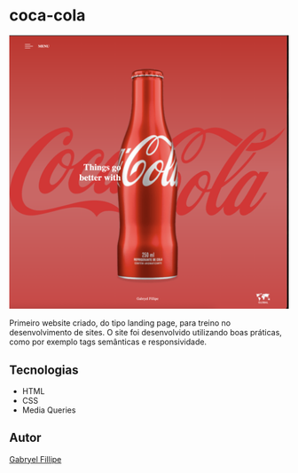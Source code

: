 # coca-cola
![](./img/tela2.png)

Primeiro website criado, do tipo landing page, para treino no desenvolvimento de sites.
O site foi desenvolvido utilizando boas práticas, como por exemplo tags semânticas e responsividade.

## Tecnologias
* HTML
* CSS
* Media Queries

## Autor
[Gabryel Fillipe](<https://www.linkedin.com/in/gabryel-fillipe/>)
